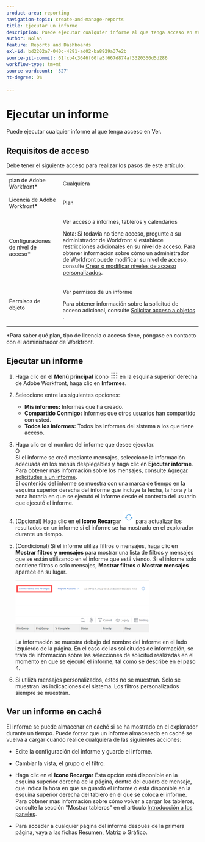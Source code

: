 ```yaml
---
product-area: reporting
navigation-topic: create-and-manage-reports
title: Ejecutar un informe
description: Puede ejecutar cualquier informe al que tenga acceso en Ver.
author: Nolan
feature: Reports and Dashboards
exl-id: bd2202a7-040c-4291-ad02-ba8929a37e2b
source-git-commit: 61fcb4c3646f60fa5f667d874af3320360d5d286
workflow-type: tm+mt
source-wordcount: '527'
ht-degree: 0%

---
```



# Ejecutar un informe

Puede ejecutar cualquier informe al que tenga acceso en Ver.

<!--
NOTE: ***Linked to Getting Started with Reporting.***This information is obsolete, because asynchronous timeline is not enabled for all customers (used to be included in the "Viewing a Cached Report" section): Some reports in Workfront can take a significant time to load. If your report takes longer than 30 seconds to load, your report is cached after it is finished loading, and a message is displayed in the upper-right corner of the page indicating that the report being viewed is a saved report from a specific time.

After a report is cached, it is available for the next 12 hours. Any user who runs the report (as described in "Running a Report") sees the cached report.)
-->

## Requisitos de acceso

Debe tener el siguiente acceso para realizar los pasos de este artículo:

<table style="table-layout:auto"> 
 <col> 
 </col> 
 <col> 
 </col> 
 <tbody> 
  <tr> 
   <td role="rowheader">plan de Adobe Workfront*</td> 
   <td> <p>Cualquiera</p> </td> 
  </tr> 
  <tr> 
   <td role="rowheader">Licencia de Adobe Workfront*</td> 
   <td> <p>Plan </p> </td> 
  </tr> 
  <tr> 
   <td role="rowheader">Configuraciones de nivel de acceso*</td> 
   <td> <p>Ver acceso a informes, tableros y calendarios</p> <p>Nota: Si todavía no tiene acceso, pregunte a su administrador de Workfront si establece restricciones adicionales en su nivel de acceso. Para obtener información sobre cómo un administrador de Workfront puede modificar su nivel de acceso, consulte <a href="../../../administration-and-setup/add-users/configure-and-grant-access/create-modify-access-levels.md" class="MCXref xref">Crear o modificar niveles de acceso personalizados</a>.</p> </td> 
  </tr> 
  <tr> 
   <td role="rowheader">Permisos de objeto</td> 
   <td> <p>Ver permisos de un informe</p> <p>Para obtener información sobre la solicitud de acceso adicional, consulte <a href="../../../workfront-basics/grant-and-request-access-to-objects/request-access.md" class="MCXref xref">Solicitar acceso a objetos </a>.</p> </td> 
  </tr> 
 </tbody> 
</table>

&#42;Para saber qué plan, tipo de licencia o acceso tiene, póngase en contacto con el administrador de Workfront.

## Ejecutar un informe

1. Haga clic en el **Menú principal** icono ![](assets/main-menu-icon.png) en la esquina superior derecha de Adobe Workfront, haga clic en **Informes**.

1. Seleccione entre las siguientes opciones:

   * **Mis informes:** Informes que ha creado.
   * **Compartido Conmigo:** Informes que otros usuarios han compartido con usted.
   * **Todos los informes:** Todos los informes del sistema a los que tiene acceso.

1. Haga clic en el nombre del informe que desee ejecutar.\
   O\
   Si el informe se creó mediante mensajes, seleccione la información adecuada en los menús desplegables y haga clic en **Ejecutar informe**.\
   Para obtener más información sobre los mensajes, consulte [Agregar solicitudes a un informe](../../../reports-and-dashboards/reports/creating-and-managing-reports/add-prompt-report.md).\
   El contenido del informe se muestra con una marca de tiempo en la esquina superior derecha del informe que incluye la fecha, la hora y la zona horaria en que se ejecutó el informe desde el contexto del usuario que ejecutó el informe.

1. (Opcional) Haga clic en el **Icono Recargar** ![](assets/qs-report-refresh-icon.png) para actualizar los resultados en un informe si el informe se ha mostrado en el explorador durante un tiempo.

1. (Condicional) Si el informe utiliza filtros o mensajes, haga clic en **Mostrar filtros y mensajes** para mostrar una lista de filtros y mensajes que se están utilizando en el informe que está viendo. Si el informe solo contiene filtros o solo mensajes, **Mostrar filtros** o **Mostrar mensajes** aparece en su lugar.

   ![Mostrar filtros y mensajes](assets/qs-reports-showfiltersandprompts-2022-350x136.png)

   La información se muestra debajo del nombre del informe en el lado izquierdo de la página. En el caso de las solicitudes de información, se trata de información sobre las selecciones de solicitud realizadas en el momento en que se ejecutó el informe, tal como se describe en el paso 4.

1. Si utiliza mensajes personalizados, estos no se muestran. Solo se muestran las indicaciones del sistema. Los filtros personalizados siempre se muestran.

## Ver un informe en caché

El informe se puede almacenar en caché si se ha mostrado en el explorador durante un tiempo. Puede forzar que un informe almacenado en caché se vuelva a cargar cuando realice cualquiera de las siguientes acciones:

* Edite la configuración del informe y guarde el informe.
* Cambiar la vista, el grupo o el filtro.
* Haga clic en el **Icono Recargar**
Esta opción está disponible en la esquina superior derecha de la página, dentro del cuadro de mensaje, que indica la hora en que se guardó el informe o está disponible en la esquina superior derecha del tablero en el que se coloca el informe. Para obtener más información sobre cómo volver a cargar los tableros, consulte la sección &quot;Mostrar tableros&quot; en el artículo [Introducción a los paneles](../../../reports-and-dashboards/dashboards/understanding-dashboards/get-started-dashboards.md).

* Para acceder a cualquier página del informe después de la primera página, vaya a las fichas Resumen, Matriz o Gráfico.
